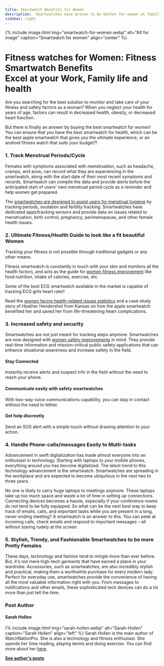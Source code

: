 ```yaml
---
title: Smartwatch Benefits for Women
description:  Smartwatches have proven to be better for women at family, work, health, sports, and excel at all. But, not all are designed the same. We have reviewed and found that...
sidebar: right
---
```

{% include image.html img="smartwatch-for-women.webp" alt="Alt for image" caption="Smartwatch for women" align="center" %}

# Fitness watches for Women: Fitness Smartwatch Benefits <br> Excel at your Work, Family life and health

Are you searching for the best solution to monitor and take care of your fitness and safety factors as a woman?
When you neglect your health for years of age, factors can result in decreased health, obesity, or decreased heart function.

But there is finally an answer by buying the best smartwatch for women!
You can ensure that you have the best smartwatch for health, which can be the best apple smartwatch that gives you the ultimate experience, or an android fitness watch that suits your budget?!

### 1. Track Menstrual Periods/Cycle

Females with symptoms associated with menstruation, such as headache, cramps, and acne, can record what they are experiencing in the smartwatch, along with the start date of their most recent symptoms and records. Smartwatch can compile the data and provide alerts before the anticipated start of users' next menstrual period cycle as a reminder and help women get prepared.

The <u><a href="https://www.watchnationpro.com/menstrual-hygiene/">smartwatches are designed to assist users for menstrual hygiene</a></u> by tracking periods, ovulation and fertility tracking. Smartwatches have dedicated apps/tracking sensors and provide data on issues related to menstruation, birth control, pregnancy, perimenopause, and other female health issues.

### 2. Ultimate Fitness/Health Guide to look like a fit beautiful Women

Tracking your fitness is not possible through traditional gadgets or any other means.

Fitness smartwatch is constantly in touch with your skin and monitors all the health factors, and acts as the guide for <a href="https://www.watchnationpro.com/women-fitness-improvements/">women fitness improvement</a> like food nutrition, intake of calories, exercise, etc.

Some of the best ECG smartwatch available in the market is capable of tracking ECG girls heart rate!!

Read the <u><a href="https://www.watchnationpro.com/women-fitness-improvements/">women facing health-related issues statistics</a></u> and a case study story of Heather Hendershot from Kansas on how the apple smartwatch benefited her and saved her from life-threatening heart complications.

<!-- one case study-->

### 3. Increased safety and security
Smartwatches are not just meant for tracking steps anymore. Smartwatches are now designed with <a href="https://www.watchnationpro.com/women-safety-improvements/">women safety improvements</a> in mind. They provide real-time information and mission-critical public safety applications that can enhance situational awareness and increase safety in the field.

#### Stay Connected
Instantly receive alerts and suspect info in the field without the need to reach your phone.

#### Communicate easily with safety smartwatches
With two-way voice communications capability, you can stay in contact without the need to tether.

#### Get help discreetly
Send an SOS alert with a simple touch without drawing attention to your action.

### 4. Handle Phone-calls/messages Easily to Multi-tasks
Advancement in swift digitalization has made almost everyone into an enthusiast in technology. Starting with laptops to your mobile phones, everything around you has become digitalized. The latest trend to this technology advancement is the smartwatch. Smartwatches are spreading in the workplace and are expected to become ubiquitous in the next two to three years.

No one is likely to carry huge laptops to meetings anymore. These laptops take up too much space and waste a lot of time in setting up connections. Connecting devices becomes a hassle, especially if your conference rooms do not tend to be fully equipped. So what can be the next best way to keep track of emails, calls, and important tasks while you are present in a long, never-ending meeting? A smartwatch is an answer to this. You can peek at incoming calls, check emails and respond to important messages – all without staring rudely at the screen.

### 5. Stylish, Trendy, and Fashionable Smartwatches to be more Pretty Females
These days, technology and fashion tend to mingle more than ever before. But, it's not mere high-tech garments that have earned a place in your wardrobe. Accessories, such as smartwatches, are also incredibly stylish and practical, making them a worthwhile purchase for every modern lady. Perfect for everyday use, smartwatches provide the convenience of having all the most valuable information right with you. From messages to notifications and other emails, these sophisticated tech devices can do a lot more than just tell the time.

### Post Author
#### Sarah Hollen
{% include image.html img="sarah-hollen.webp" alt="Sarah-Hollen" caption="Sarah Hollen" align="left" %}
Sarah Hollen is the main author of WatchNationPro. She is also a technology and fitness enthusiast. She spends her time reading, playing tennis and doing exercise. You can find more about her <a href="about-us">here</a>.

<b><a href="https://www.watchnationpro.com/authors/sarah-hollen/">See author's posts</a></b>

<a href="{{ author.twitter }}" data-uk-icon="icon: twitter" class="uk-icon-link uk-icon" target="_blank"></a>
<a href="{{ author.facebook }}" data-uk-icon="ratio: 1.4; icon: facebook" class="uk-icon-link uk-icon" target="_blank"></a>
